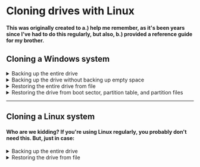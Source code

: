 # Cloning drives with Linux

#### This was originally created to a.) help me remember, as it's been years since I've had to do this regularly, but also, b.) provided a reference guide for my brother.

## Cloning a Windows system

<details>

<summary>Backing up the entire drive</summary>

&nbsp;&nbsp;&nbsp; (For these purposes we will be calling the drive being backed up */dev/sda* and the new drive */dev/sdb*)

1. Boot from Linux live USB

2. Escalate to root

&nbsp;&nbsp;&nbsp;&nbsp;&nbsp; ```sudo su```

3. Identify your drives

&nbsp;&nbsp;&nbsp;&nbsp;&nbsp; ```fdisk -l```

5. Clone the drive

&nbsp;&nbsp;&nbsp;&nbsp;&nbsp;&nbsp;  5a. To another drive

&nbsp;&nbsp;&nbsp;&nbsp;&nbsp;&nbsp;&nbsp;&nbsp;&nbsp;&nbsp;&nbsp; ```dd if=/dev/sda of=/dev/sdb```

&nbsp;&nbsp;&nbsp;&nbsp;&nbsp;&nbsp;  5b. To a file (**NOTE:** *This requires you to have free space equal to the entire size of the drive*)

&nbsp;&nbsp;&nbsp;&nbsp;&nbsp;&nbsp;&nbsp;&nbsp;&nbsp;&nbsp;&nbsp;  5b1. Browse to where you want to save the file

&nbsp;&nbsp;&nbsp;&nbsp;&nbsp;&nbsp;&nbsp;&nbsp;&nbsp;&nbsp;&nbsp;  5b2. Clone the drive to file

&nbsp;&nbsp;&nbsp;&nbsp;&nbsp;&nbsp;&nbsp;&nbsp;&nbsp;&nbsp;&nbsp;&nbsp;&nbsp;&nbsp;&nbsp;&nbsp; ```dd if=/dev/sda of=image.img```

</details>

<details>

<summary>Backing up the drive without backing up empty space</summary>

&nbsp;&nbsp;&nbsp; (For these purposes we will be calling the drive being backed up */dev/sda*)

1. Boot from Linux live USB

2. Escalate to root

&nbsp;&nbsp;&nbsp;&nbsp;&nbsp; ```sudo su```

3. Identify your drives

&nbsp;&nbsp;&nbsp;&nbsp;&nbsp; ```fdisk -l```

4. Browse to where you want to save the file

5. Backup the boot sector

&nbsp;&nbsp;&nbsp;&nbsp;&nbsp; ```dd if=/dev/sda of=boot.sector bs=446 count=1```

6. Backup the partition table

&nbsp;&nbsp;&nbsp;&nbsp;&nbsp; ```sfdisk -d /dev/sda > drive.table```

&nbsp;&nbsp;&nbsp; **OR**

&nbsp;&nbsp;&nbsp; 5/6. Backup the boot sector and partition table together

&nbsp;&nbsp;&nbsp;&nbsp;&nbsp; ```dd if=/dev/sda of=boot.table bs=512 count=1```

&nbsp;&nbsp;&nbsp; 7. Backup the partitions

&nbsp;&nbsp;&nbsp;&nbsp;&nbsp; ```ntfsclone --save-image --output - /dev/sda1 | gzip > sda1-backup.img.gz``` (*repeat this for each partition*)

</details>

<details>

<summary>Restoring the entire drive from file</summary>

&nbsp;&nbsp;&nbsp; (For these purposes we will be calling the new drive being restored to */dev/sda*)

1. Boot from Linux live USB

2. Escalate to root

&nbsp;&nbsp;&nbsp;&nbsp;&nbsp; ```sudo su```

3. Identify your drives

&nbsp;&nbsp;&nbsp;&nbsp;&nbsp; ```fdisk -l```

4. Browse to where you saved the file

5. Restore the image

&nbsp;&nbsp;&nbsp;&nbsp;&nbsp; ```dd if=image.img of=/dev/sda```

</details>

<details>

<summary>Restoring the drive from boot sector, partition table, and partition files</summary>

&nbsp;&nbsp;&nbsp; (For these purposes we will be calling the new drive being restored to */dev/sda*)

1. Boot from Linux live USB

2. Escalate to root

&nbsp;&nbsp;&nbsp;&nbsp;&nbsp; ```sudo su```

3. Identify your drives

&nbsp;&nbsp;&nbsp;&nbsp;&nbsp; ```fdisk -l```

4. Browse to where you saved the file

5. Restore the boot sector

&nbsp;&nbsp;&nbsp;&nbsp;&nbsp; ```dd if=boot.sector of=/dev/sda bs=446 count=1```

6. Restore the partition table

&nbsp;&nbsp;&nbsp;&nbsp;&nbsp; ```sfdisk /dev/sda < drive.table```

&nbsp;&nbsp;&nbsp; **OR**

&nbsp;&nbsp;&nbsp; 5/6. Restore the boot sector and partition table together

&nbsp;&nbsp;&nbsp;&nbsp;&nbsp; ```dd if=boot.table of=/dev/sda bs=512 count=1```

&nbsp;&nbsp; 7. Restore the partitions

&nbsp;&nbsp;&nbsp;&nbsp;&nbsp; ```gunzip -c backup.img.gz | ntfsclone --restore-image --overwrite /dev/sda1 -``` (*repeat this for each partition* ***and don't miss the - at the end***)

</details>

---

## Cloning a Linux system

#### Who are we kidding?  If you're using Linux regularly, you probably don't need this.  But, just in case:

<details>

<summary>Backing up the entire drive</summary>

&nbsp;&nbsp;&nbsp; (For these purposes we will be calling the drive being backed up */dev/sda* and the new drive */dev/sdb*)

1. Boot from Linux live USB

2. Escalate to root

&nbsp;&nbsp;&nbsp;&nbsp;&nbsp; ```sudo su```

3. Identify your drives

&nbsp;&nbsp;&nbsp;&nbsp;&nbsp; ```fdisk -l```

5. Clone the drive

&nbsp;&nbsp;&nbsp;&nbsp;&nbsp;&nbsp;  5a. To another drive

&nbsp;&nbsp;&nbsp;&nbsp;&nbsp;&nbsp;&nbsp;&nbsp;&nbsp;&nbsp; ```dd if=/dev/sda of=/dev/sdb```

&nbsp;&nbsp;&nbsp;&nbsp;&nbsp;&nbsp;  5b. To a file (**NOTE:** *This requires you to have free space equal to the entire size of the drive*)

&nbsp;&nbsp;&nbsp;&nbsp;&nbsp;&nbsp;&nbsp;&nbsp;&nbsp;&nbsp;  5b1. Browse to where you want to save the file

&nbsp;&nbsp;&nbsp;&nbsp;&nbsp;&nbsp;&nbsp;&nbsp;&nbsp;&nbsp;  5b2. Clone the drive to file

&nbsp;&nbsp;&nbsp;&nbsp;&nbsp;&nbsp;&nbsp;&nbsp;&nbsp;&nbsp;&nbsp;&nbsp;&nbsp;&nbsp; ```dd if=/dev/sda of=image.img```

</details>

<details>

<summary>Restoring the drive from file</summary>

&nbsp;&nbsp;&nbsp; (For these purposes we will be calling the new drive being restored to */dev/sda*)

1. Boot from Linux live USB

2. Escalate to root

&nbsp;&nbsp;&nbsp;&nbsp;&nbsp; ```sudo su```

3. Identify your drives

&nbsp;&nbsp;&nbsp;&nbsp;&nbsp; ```fdisk -l```

4. Browse to where you saved the file

5. Restore the image

&nbsp;&nbsp;&nbsp;&nbsp;&nbsp; ```dd if=image.img of=/dev/sda```

</details>
